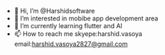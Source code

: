- 👋 Hi, I’m @Harshidsoftware
- 👀 I’m interested in mobibe app development area
- 🌱 I’m currently learning flutter and AI
- 📫 How to reach me 
      skyepe:harshid.vasoya
      email:harshid.vasoya2827@gmail.com

<!---
Harshidsoftware/Harshidsoftware is a ✨ special ✨ repository because its `README.md` (this file) appears on your GitHub profile.
You can click the Preview link to take a look at your changes.
--->
